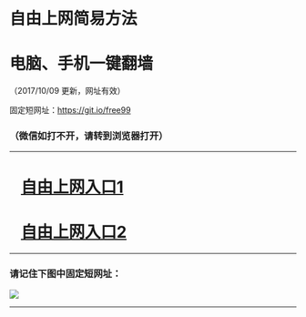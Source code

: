 ﻿# 自由上网简易方法

# 电脑、手机一键翻墙

（2017/10/09 更新，网址有效）

固定短网址：https://git.io/free99

### （微信如打不开，请转到浏览器打开）


***





# &nbsp;&nbsp; <a href="http://ft160841766.fwq-tz-1001.info/fwqtz01.html?t=1009001633 " target="_blank">自由上网入口1</a>
# &nbsp;&nbsp; <a href="http://ft2565329481.fwq-tz-1002.info/fwqtz02.html?t=10090015770 " target="_blank">自由上网入口2</a>
***

### 请记住下图中固定短网址：

<img src="https://s3-us-west-2.amazonaws.com/fwq-1001/yjfq-20170905okok.png" /> 


***

